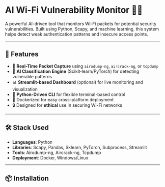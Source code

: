 # AI Wi-Fi Vulnerability Monitor 🔐📡

A powerful AI-driven tool that monitors Wi-Fi packets for potential security vulnerabilities. Built using Python, Scapy, and machine learning, this system helps detect weak authentication patterns and insecure access points.

---

## 🚀 Features

- 📶 **Real-Time Packet Capture** using `airodump-ng`, `aircrack-ng`, or `tcpdump`
- 🧠 **AI Classification Engine** (Scikit-learn/PyTorch) for detecting vulnerable patterns
- 📊 **Streamlit-based Dashboard** (optional) for live monitoring and visualization
- 🐍 **Python-Driven CLI** for flexible terminal-based control
- 🐳 Dockerized for easy cross-platform deployment
- 🔒 Designed for **ethical** use in securing Wi-Fi networks

---

## 🛠️ Stack Used

- **Languages**: Python
- **Libraries**: Scapy, Pandas, Sklearn, PyTorch, Subprocess, Streamlit
- **Tools**: Airodump-ng, Aircrack-ng, Tcpdump
- **Deployment**: Docker, Windows/Linux

---

## 📦 Installation